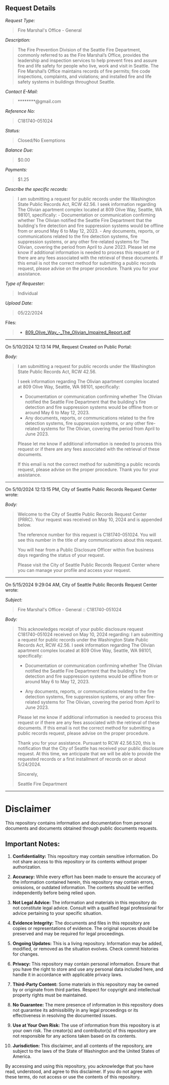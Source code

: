 ## Request Details

*Request Type:*
> Fire Marshal's Office - General

*Description:*
> The Fire Prevention Division of the Seattle Fire Department, commonly referred to as the Fire Marshal’s Office, provides the leadership and inspection services to help prevent fires and assure fire and life safety for people who live, work and visit in Seattle. The Fire Marshal’s Office maintains records of fire permits; fire code inspections, complaints, and violations; and installed fire and life safety systems in buildings throughout Seattle.

*Contact E-Mail:*
> ********@gmail.com

*Reference No:*
> C181740-051024

*Status:*
> Closed/No Exemptions

*Balance Due:*
> $0.00

*Payments:*
> $1.25

*Describe the specific records:*
> I am submitting a request for public records under the Washington State Public Records Act, RCW 42.56. I seek information regarding The Olivian apartment complex located at 809 Olive Way, Seattle, WA 98101, specifically: - Documentation or communication confirming whether The Olivian notified the Seattle Fire Department that the building's fire detection and fire suppression systems would be offline from or around May 6 to May 12, 2023. - Any documents, reports, or communications related to the fire detection systems, fire suppression systems, or any other fire-related systems for The Olivian, covering the period from April to June 2023. Please let me know if additional information is needed to process this request or if there are any fees associated with the retrieval of these documents. If this email is not the correct method for submitting a public records request, please advise on the proper procedure. Thank you for your assistance.

*Type of Requester:*	
> Individual

*Upload Date:*
> 05/22/2024

Files:
>- [809_Olive_Way_-_The_Olivian_Impaired_Report.pdf](./files/809_Olive_Way_-_The_Olivian_Impaired_Report.pdf)

----

On 5/10/2024 12:13:14 PM, Request Created on Public Portal:

*Body:*
>I am submitting a request for public records under the Washington State Public Records Act, RCW 42.56.
>
>I seek information regarding The Olivian apartment complex located at 809 Olive Way, Seattle, WA 98101, specifically:
>- Documentation or communication confirming whether The Olivian notified the Seattle Fire Department that the building's fire detection and fire suppression systems would be offline from or around May 6 to May 12, 2023.
>- Any documents, reports, or communications related to the fire detection systems, fire suppression systems, or any other fire-related systems for The Olivian, covering the period from April to June 2023.
>
>Please let me know if additional information is needed to process this request or if there are any fees associated with the retrieval of these documents.
>
>If this email is not the correct method for submitting a public records request, please advise on the proper procedure. Thank you for your assistance.

----

On 5/10/2024 12:13:15 PM, City of Seattle Public Records Request Center wrote:

*Body:*
>Welcome to the City of Seattle Public Records Request Center (PRRC). Your request was received on May 10, 2024 and is appended below.
>
>The reference number for this request is C181740-051024. You will see this number in the title of any communications about this request.
>
>You will hear from a Public Disclosure Officer within five business days regarding the status of your request.
>
>Please visit the City of Seattle Public Records Request Center where you can manage your profile and access your request.

----

On 5/15/2024 9:29:04 AM, City of Seattle Public Records Request Center wrote:

*Subject:*
>Fire Marshal's Office - General :: C181740-051024

*Body:*
>This acknowledges receipt of your public disclosure request C181740-051024 received on May 10, 2024 regarding:
>I am submitting a request for public records under the Washington State Public Records Act, RCW 42.56. I seek information regarding The Olivian apartment complex located at 809 Olive Way, Seattle, WA 98101, specifically:
>
>- Documentation or communication confirming whether The Olivian notified the Seattle Fire Department that the building's fire detection and fire suppression systems would be offline from or around May 6 to May 12, 2023.
>
>- Any documents, reports, or communications related to the fire detection systems, fire suppression systems, or any other fire-related systems for The Olivian, covering the period from April to June 2023.
>
>Please let me know if additional information is needed to process this request or if there are any fees associated with the retrieval of these documents. If this email is not the correct method for submitting a public records request, please advise on the proper procedure.
>
>Thank you for your assistance.
>Pursuant to RCW 42.56.520, this is notification that the City of Seattle has received your public disclosure request. At this time, we anticipate that we will be able to provide the requested records or a first installment of records on or about 5/24/2024.
>
>Sincerely,
>
>Seattle Fire Department

---
# Disclaimer


This repository contains information and documentation from personal documents and documents obtained through public documents requests.

## Important Notes:

1. **Confidentiality:** This repository may contain sensitive information. Do not share access to this repository or its contents without proper authorization.

2. **Accuracy:** While every effort has been made to ensure the accuracy of the information contained herein, this repository may contain errors, omissions, or outdated information. The contents should be verified independently before being relied upon.

3. **Not Legal Advice:** The information and materials in this repository do not constitute legal advice. Consult with a qualified legal professional for advice pertaining to your specific situation.

4. **Evidence Integrity:** The documents and files in this repository are copies or representations of evidence. The original sources should be preserved and may be required for legal proceedings.

5. **Ongoing Updates:** This is a living repository. Information may be added, modified, or removed as the situation evolves. Check commit histories for changes.

6. **Privacy:** This repository may contain personal information. Ensure that you have the right to store and use any personal data included here, and handle it in accordance with applicable privacy laws.

7. **Third-Party Content:** Some materials in this repository may be owned by or originate from third parties. Respect for copyright and intellectual property rights must be maintained.

8. **No Guarantee:** The mere presence of information in this repository does not guarantee its admissibility in any legal proceedings or its effectiveness in resolving the documented issues.

9. **Use at Your Own Risk:** The use of information from this repository is at your own risk. The creator(s) and contributor(s) of this repository are not responsible for any actions taken based on its contents.

10. **Jurisdiction:** This disclaimer, and all contents of the repository, are subject to the laws of the State of Washington and the United States of America.

By accessing and using this repository, you acknowledge that you have read, understood, and agree to this disclaimer. If you do not agree with these terms, do not access or use the contents of this repository.
